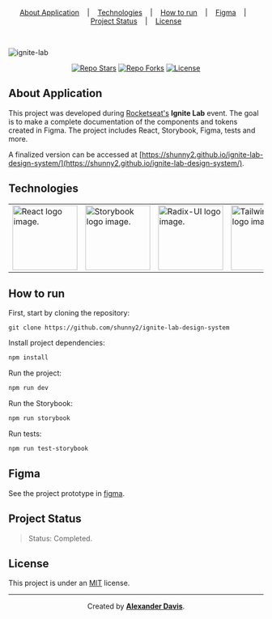 <p align="center">
  <a href="#about-application">About Application</a>
  &nbsp;&nbsp;&nbsp;|&nbsp;&nbsp;&nbsp;
  <a href="#technologies">Technologies</a>
  &nbsp;&nbsp;&nbsp;|&nbsp;&nbsp;&nbsp;
  <a href="#how-to-run">How to run</a>
  &nbsp;&nbsp;&nbsp;|&nbsp;&nbsp;&nbsp;
  <a href="#figma">Figma</a>
  &nbsp;&nbsp;&nbsp;|&nbsp;&nbsp;&nbsp;
  <a href="#project-status">Project Status</a>
  &nbsp;&nbsp;&nbsp;|&nbsp;&nbsp;&nbsp;
  <a href="#license">License</a>
</p>

</br>

![ignite-lab](https://user-images.githubusercontent.com/72872854/195959122-706ce769-c55e-4be3-987e-17d4b905280a.png)

<p align="center">
  <a href="https://img.shields.io/github/stars/shunny2/ignite-lab-design-system?style=social"><img src="https://img.shields.io/github/stars/shunny2/ignite-lab-design-system?style=social" alt="Repo Stars"/></a>
  <a href="https://img.shields.io/github/forks/shunny2/ignite-lab-design-system?style=social"><img src="https://img.shields.io/github/forks/shunny2/ignite-lab-design-system?style=social" alt="Repo Forks"/></a>
  <a href="https://img.shields.io/github/license/shunny2/ignite-lab-design-system?style=social"><img src="https://img.shields.io/github/license/shunny2/ignite-lab-design-system?style=social" alt="License"/></a>
</p>

## About Application

This project was developed during [Rocketseat's](https://www.rocketseat.com.br/) <b>Ignite Lab</b> event. The goal is to make a complete documentation of the components and tokens created in Figma. The project includes React, Storybook, Figma, tests and more.

A finalized version can be accessed at [https://shunny2.github.io/ignite-lab-design-system/](https://shunny2.github.io/ignite-lab-design-system/).

## Technologies

<table>
  <thead>
  </thead>
  <tbody>
    <td>
      <a href="https://react.dev/" title="React"><img width="128" height="128" src="https://cdn.worldvectorlogo.com/logos/react-2.svg" alt="React logo image." /></a>
    </td>
    <td>
      <a href="https://storybook.js.org/" title="Storybook"><img width="128" height="128" src="https://cdn.worldvectorlogo.com/logos/storybook-1.svg" alt="Storybook logo image." /></a>
    </td>
    <td>
      <a href="https://www.radix-ui.com/" title="Radix-UI"><img width="128" height="128" src="https://cdn.worldvectorlogo.com/logos/radix-ui.svg" alt="Radix-UI logo image." /></a>
    </td>
    <td>
      <a href="https://tailwindcss.com/" title="Tailwindcss"><img width="128" height="128" src="https://cdn.worldvectorlogo.com/logos/tailwindcss.svg" alt="Tailwindcss logo image." /></a>
    </td>
    <td>
      <a href="https://www.figma.com/" title="Figma"><img width="128" height="128" src="https://cdn.worldvectorlogo.com/logos/figma-5.svg" alt="Figma logo image." /></a>
    </td>
  </tbody>
</table>

## How to run

First, start by cloning the repository:
```shell
git clone https://github.com/shunny2/ignite-lab-design-system
```

Install project dependencies:
```bash
npm install
```

Run the project:
```bash
npm run dev
```

Run the Storybook:
```bash
npm run storybook
```

Run tests:
```bash
npm run test-storybook
```

## Figma
See the project prototype in [figma](https://www.figma.com/file/0LpM4Q1RgGCq6jqHLYVRxf/Ignite-Lab-Design-System?node-id=0%3A1).
## Project Status

> Status: Completed.

## License

This project is under an [MIT](https://opensource.org/licenses/MIT) license.

<hr></hr>

<p align="center">Created by <a href="https://github.com/shunny2"><b>Alexander Davis</b></a>.</p>
